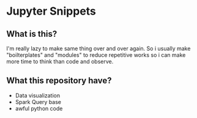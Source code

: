 # Jupyter Snippets
## What is this?
I'm really lazy to make same thing over and over again. So i usually make "boilterplates" and "modules" to reduce repetitive works so i can make more time to think than code and observe.

## What this repository have?
* Data visualization 
* Spark Query base
* awful python code
